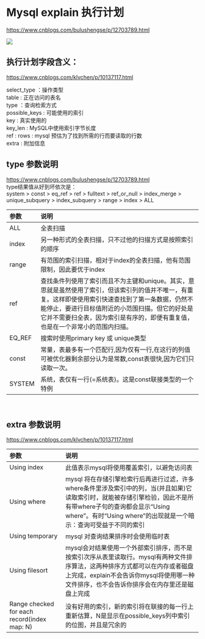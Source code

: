 # Mysql explain 执行计划
https://www.cnblogs.com/bulushengse/p/12703789.html

![](https://img2020.cnblogs.com/blog/1587882/202004/1587882-20200415101157416-644798487.png)

## 执行计划字段含义：  
https://www.cnblogs.com/klvchen/p/10137117.html  

select_type ：操作类型  
table : 正在访问的表名  
type ：查询检索方式  
possible_keys : 可能使用的索引  
key : 真实使用的  
key_len : MySQL中使用索引字节长度  
ref : 
rows : mysql 预估为了找到所需的行而要读取的行数  
extra : 附加信息

## type 参数说明
https://www.cnblogs.com/bulushengse/p/12703789.html  
type结果值从好到坏依次是：  
system > const > eq_ref > ref > fulltext > ref_or_null > index_merge > unique_subquery > index_subquery > range > index > ALL

| 参数    | 说明    | 
| :-        | :-        | 
| ALL|全表扫描|
| index | 另一种形式的全表扫描，只不过他的扫描方式是按照索引的顺序 |
| range | 有范围的索引扫描，相对于index的全表扫描，他有范围限制，因此要优于index |
| ref |  查找条件列使用了索引而且不为主键和unique。其实，意思就是虽然使用了索引，但该索引列的值并不唯一，有重复。这样即使使用索引快速查找到了第一条数据，仍然不能停止，要进行目标值附近的小范围扫描。但它的好处是它并不需要扫全表，因为索引是有序的，即便有重复值，也是在一个非常小的范围内扫描。|
|EQ_REF|搜索时使用primary key 或 unique类型|
| const | 常量，表最多有一个匹配行,因为仅有一行,在这行的列值可被优化器剩余部分认为是常数,const表很快,因为它们只读取一次。 |
|SYSTEM|系统，表仅有一行(=系统表)。这是const联接类型的一个特例|
<br/>

## extra 参数说明
https://www.cnblogs.com/klvchen/p/10137117.html  

| 参数    | 说明    | 
| :-        | :-        | 
|Using index|此值表示mysql将使用覆盖索引，以避免访问表|
|Using where|	mysql 将在存储引擎检索行后再进行过滤，许多where条件里涉及索引中的列，当(并且如果)它读取索引时，就能被存储引擎检验，因此不是所有带where子句的查询都会显示“Using where”。有时“Using where”的出现就是一个暗示：查询可受益于不同的索引|
|Using temporary|mysql 对查询结果排序时会使用临时表|
|Using filesort|mysql会对结果使用一个外部索引排序，而不是按索引次序从表里读取行。mysql有两种文件排序算法，这两种排序方式都可以在内存或者磁盘上完成，explain不会告诉你mysql将使用哪一种文件排序，也不会告诉你排序会在内存里还是磁盘上完成|
|Range checked for each record(index map: N)|没有好用的索引，新的索引将在联接的每一行上重新估算，N是显示在possible_keys列中索引的位图，并且是冗余的|
